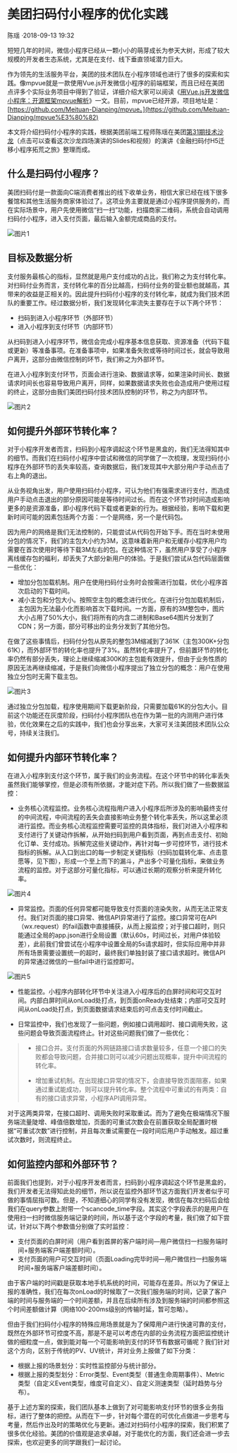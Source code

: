 # 美团扫码付小程序的优化实践

陈瑶 ·2018-09-13 19:32

短短几年的时间，微信小程序已经从一颗小小的萌芽成长为参天大树，形成了较大规模的开发者生态系统，尤其是在支付、线下垂直领域潜力巨大。

作为领先的生活服务平台，美团的技术团队在小程序领域也进行了很多的探索和实践。像mpvue就是一款使用Vue.js开发微信小程序的前端框架，而且已经在美团点评多个实际业务项目中得到了验证，详细介绍大家可以阅读《[用Vue.js开发微信小程序：开源框架mpvue解析](https://tech.meituan.com/mt_mpvue_development_framework.html)》一文。目前，mpvue已经开源，项目地址是：[https://github.com/Meituan-Dianping/mpvue。](https://github.com/Meituan-Dianping/mpvue%E3%80%82)

本文将介绍扫码付小程序的实践，根据美团前端工程师陈瑶在美团[第31期技术沙龙](https://open.weixin.qq.com/connect/oauth2/authorize?appid=wxe730920d465a6732&redirect_uri=https%3A%2F%2Ftech.meituan.com%2Fsalon%2F%23%2F35673&response_type=code&scope=snsapi_userinfo&state=wx&connect_redirect=1#wechat_redirect)（点击可以查看这次沙龙四场演讲的Slides和视频）的演讲《金融扫码付H5迁移小程序拓荒之旅》整理而成。


## 什么是扫码付小程序？

美团扫码付是一款面向C端消费者推出的线下收单业务，相信大家已经在线下很多餐馆和其他生活服务商家体验过了。这项业务主要就是通过小程序提供服务的，而在实际场景中，用户先使用微信“扫一扫”功能，扫描商家二维码，系统会自动调用扫码付小程序，进入支付页面，最后输入金额完成商品的支付。

![图片1](https://tech.meituan.com/img/saomafu_xiaochengxu/1.png)

## 目标及数据分析

支付服务最核心的指标，显然就是用户支付成功的占比，我们称之为支付转化率。对扫码付业务而言，支付转化率的百分比越高，扫码付业务的营业额也就越高，其带来的收益是正相关的。因此提升扫码付小程序的支付转化率，就成为我们技术团队的重要工作。经过数据分析，我们发现转化率流失主要存在于以下两个环节：

*   扫码到进入小程序环节（外部环节）
*   进入小程序到支付环节（内部环节）

从扫码到进入小程序环节，微信会完成小程序基本信息获取、资源准备（代码下载或更新）等准备事项。在准备事项中，如果准备失败或等待时间过长，就会导致用户离开，这部分由微信控制的环节，我们称之为外部环节。

在进入小程序到支付环节，页面会进行渲染、数据请求等，如果渲染时间长、数据请求时间长也容易导致用户离开，同样，如果数据请求失败也会造成用户使用过程的终止，这部分由我们美团扫码付技术团队控制的环节，称之为内部环节。

![图片2](https://tech.meituan.com/img/saomafu_xiaochengxu/2.png)

## 如何提升外部环节转化率？

对于小程序开发者而言，扫码到小程序调起这个环节是黑盒的，我们无法得知其中的细节。而我们在扫码付小程序中尝试和微信的同学做了一次梳理，发现扫码付小程序在外部环节的丢失率较高，查询数据后，我们发现其中大部分用户手动点击了右上角的退出。

从业务视角出发，用户使用扫码付小程序，可认为他们有强需求进行支付，而造成用户手动点击退出的部分原因可能是等待时间过长。而在这个环节对时间造成影响更多的是资源准备，即小程序代码下载或者更新的行为。根据经验，影响下载和更新时间可能的因素包括两个方面：一个是网络，另一个是代码包。

因为用户的网络是我们无法控制的，只能尝试从代码包开始下手。而在当时未使用分包的情况下，我们的主包大小约为3M，这意味着新用户和无缓存小程序用户均需要在首次使用时等待下载3M左右的包。在这种情况下，虽然用户享受了小程序离线缓存包的福利，却丢失了大部分新用户的体验。于是我们尝试从包代码层面做一些优化：

*   增加分包加载机制。用户在使用扫码付业务时会按需进行加载，优化小程序首次启动的下载时间。
*   减小主包和分包大小。按照空主包的概念进行优化。在进行分包加载机制后，主包因为无法最小化而影响首次下载时间。一方面，原有的3M整包中，图片大小占用了50%大小，我们将所有的内含二进制和Base64图片分发到了CDN；另一方面，部分可移出的业务分发到了其他分包。

在做了这些事情后，扫码付分包从原先的整包3M缩减到了361K（主包300K+分包61K），而外部环节的转化率也提升了3%。虽然转化率提升了，但前置环节的转化率仍然有部分丢失，理论上继续缩减300K的主包能有效提升，但由于业务性质的原因无法再继续缩减，于是我们向微信小程序提出了独立分包的概念：用户在使用独立分包时无需下载主包。

![图片3](https://tech.meituan.com/img/saomafu_xiaochengxu/3.png)

通过独立分包加载，程序使用期间下载更新阶段，只需要加载61K的分包大小。目前这个功能还在灰度阶段，扫码付小程序团队也在作为第一批的内测用户进行体验，优化效果在之后的实践中，我们也会分享出来，大家可关注美团技术团队公众号，持续关注我们。

## 如何提升内部环节转化率？

在进入小程序到支付这个环节，属于我们的业务流程。在这个环节中的转化率丢失虽然我们能够掌控，但是必须有所依据，才能对症下药。所以我们做了一些数据监控：

*   业务核心流程监控。业务核心流程指用户进入小程序后所涉及的影响最终支付的中间流程，中间流程的丢失会直接影响业务整个转化率丢失，所以这里必须进行监控。而业务核心流程监控需要可监控的具体指标，我们对进入小程序和支付进行了关键动作拆解，从开始扫码到用户看到页面，再到点击支付、初始化订单、支付成功。拆解完这些关键动作，再针对每一步可控环节，进行技术指标的拆解。从入口到出口的每一步制定关键指标（扫码加载转化率、点击意愿等，见下图），形成一个至上而下的漏斗，产出多个可量化指标，来做业务流程的监控。对于这部分可量化指标，可以通过长期的观察分析来提升转化率。

![图片4](https://tech.meituan.com/img/saomafu_xiaochengxu/4.png)

*   异常监控。页面的任何异常都可能导致支付页面的渲染失败，从而无法正常支付。我们对页面的接口异常、微信API异常进行了监控。接口异常可在API（wx.request）的fail函数中直接捕获，从而上报监控；对于接口超时，则只能通过全局的app.json进行全局设置（默认60s，时间过长，对用户体验较差），此前我们曾尝试在小程序中设置全局的5s请求超时，但实际应用中并非所有场景需要设置统一的超时，最终我们单独封装了接口请求超时。微信API的异常通过微信的一些fail中进行监控即可。

![图片5](https://tech.meituan.com/img/saomafu_xiaochengxu/5.png)

*   性能监控。小程序内部转化环节中关注进入小程序后的白屏时间和可交互时间。内部白屏时间从onLoad处打点，到页面onReady处结束；内部可交互时间从onLoad处打点，到页面数据请求结束后的可点击支付时间截止。

*   日常监控中，我们也发现了一些问题，例如接口调用超时、接口调用失败，这些问题会导致页面流程终止。针对这些问题我们做了一些优化：

> *   接口合并。支付页面的外网链路接口请求数量较多，任意一个接口的失败都会导致问题，合并接口则可以减少问题出现概率，提升中间流程的转化率。
>     
>     
> *   增加重试机制。在出现接口异常的情况下，会直接导致页面阻塞，如果通过重试能成功，则可以提升转化率。整个流程中可重试的有两类：自有的接口请求异常，小程序API调用异常。

对于这两类异常，在接口超时、调用失败时采取重试。而为了避免在极端情况下服务端流量陡增、峰值倍数增加，页面的可重试次数会在前置获取全局配置时根据“可重试次数”进行控制，并且每次重试需要在一段时间后用户手动触发。超过重试次数时，则流程终止。

## 如何监控内部和外部环节？

前面我们也提到，对于小程序开发者而言，扫码到小程序调起这个环节是黑盒的，我们开发者无法得知此处的细节，所以说在监控外部环节这方面我们开发者似乎可做的事情屈指可数。但是，不知道细心的同学有没有发现，微信在每次扫码后会给我们在query参数上附带一个scancode_time字段。其实这个字段表示的是用户在使用扫一扫时微信服务端记录的时间，所以基于这个字段的考量，我们做了如下尝试，针对以下两个参数值分别做了实时监控：

*   支付页面的白屏时间（用户看到首屏的客户端时间—用户微信扫一扫服务端时间+服务端客户端差额时间）。
*   支付页面的用户可交互时间（页面Loading完毕时间—用户微信扫一扫服务端时间+服务端客户端差额时间）。

由于客户端的时间戳是获取本地手机系统的时间，可能存在差异。所以为了保证上报的准确性，我们在每次onLoad的时候取了一次我们服务端的时间，记录了客户端的时间与服务端的一个时间差额，并且在后续所有涉及到服务端的时间都参照这个时间差额做计算（网络100-200ms级别的传输时延，暂可忽略）。

但由于我们扫码付小程序的特殊应用场景就是为了保障用户进行快速可靠的支付，既然在外部环节可控度不高，那是不是可以考虑在内部的业务流程方面把监控统计做的细粒度一点，做到能对每一个可能影响到支付的环节有数据可循呢？我们针对这个方向，区别于传统的PV、UV统计，并对业务上报做了如下分类：

*   根据上报的场景划分：实时性监控部分与统计部分。
*   根据上报的类型划分：Error类型、Event类型（普通生命周期事件）、Metric类型（自定义Event类型，维度可自定义）、自定义测速类型（延时趋势与分布）。

基于上述方案的探索，我们团队基本上做到了对可能影响支付环节的很多业务指标，进行了整体的把控。从而在下一步，针对每个潜在的可优化点做进一步思考与考量，然后作出及时的策略优化与更新。通过对扫码付小程序的探索，我们积累了很多优化经验。美团的价值观是追求卓越，对于能优化的方面，我们还会进一步去探索，也欢迎更多的同学跟我们一起讨论。
